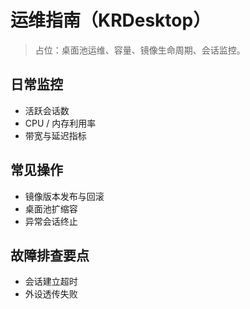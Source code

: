 # 运维指南（KRDesktop）

> 占位：桌面池运维、容量、镜像生命周期、会话监控。

## 日常监控
- 活跃会话数
- CPU / 内存利用率
- 带宽与延迟指标

## 常见操作
- 镜像版本发布与回滚
- 桌面池扩缩容
- 异常会话终止

## 故障排查要点
- 会话建立超时
- 外设透传失败
